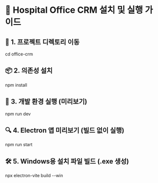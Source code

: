 # 🏥 Hospital Office CRM 설치 및 실행 가이드

## 📁 1. 프로젝트 디렉토리 이동
cd office-crm

## 📦 2. 의존성 설치
npm install

## 🚀 3. 개발 환경 실행 (미리보기)
npm run dev

## 🔍 4. Electron 앱 미리보기 (빌드 없이 실행)
npm run start

## 🛠️ 5. Windows용 설치 파일 빌드 (.exe 생성)
npx electron-vite build --win
